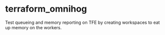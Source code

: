 # terraform_omnihog
Test queueing and memory reporting on TFE by creating workspaces to eat up memory on the workers.

